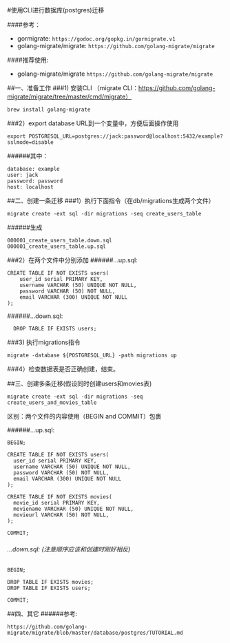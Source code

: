 #使用CLI进行数据库(postgres)迁移

####参考：
  * gormigrate: `https://godoc.org/gopkg.in/gormigrate.v1`
  * golang-migrate/migrate: `https://github.com/golang-migrate/migrate`

####推荐使用: 
  * golang-migrate/migrate `https://github.com/golang-migrate/migrate`


##一、准备工作
###1) 安装CLI
（migrate CLI：https://github.com/golang-migrate/migrate/tree/master/cmd/migrate）

  ```
  brew install golang-migrate
  ```

###2）export database URL到一个变量中，方便后面操作使用
  ```
  export POSTGRESQL_URL=postgres://jack:password@localhost:5432/example?sslmode=disable
  ```

  ######其中：
  ```
  database: example
  user: jack
  password: password
  host: localhost
  ```

##二、创建一条迁移
###1）执行下面指令（在db/migrations生成两个文件）
  ```
  migrate create -ext sql -dir migrations -seq create_users_table
  ```

  ######生成
  ```
  000001_create_users_table.down.sql
  000001_create_users_table.up.sql
  ```
###2）在两个文件中分别添加
  ######...up.sql:
  ```
  CREATE TABLE IF NOT EXISTS users(
      user_id serial PRIMARY KEY,
      username VARCHAR (50) UNIQUE NOT NULL,
      password VARCHAR (50) NOT NULL,
      email VARCHAR (300) UNIQUE NOT NULL
  );
  ```

  ######...down.sql:
  ```
    DROP TABLE IF EXISTS users;
  ```

###3) 执行migrations指令
  ```
  migrate -database ${POSTGRESQL_URL} -path migrations up
  ```

###4）检查数据表是否正确创建，结束。


##三、创建多条迁移(假设同时创建users和movies表)
  ```
  migrate create -ext sql -dir migrations -seq create_users_and_movies_table
  ```
  
  区别：两个文件的内容使用（BEGIN and COMMIT）包裹
 
  ######...up.sql:
  ```
  BEGIN;

  CREATE TABLE IF NOT EXISTS users(
    user_id serial PRIMARY KEY,
    username VARCHAR (50) UNIQUE NOT NULL,
    password VARCHAR (50) NOT NULL,
    email VARCHAR (300) UNIQUE NOT NULL
  );

  CREATE TABLE IF NOT EXISTS movies(
    movie_id serial PRIMARY KEY,
    moviename VARCHAR (50) UNIQUE NOT NULL,
    movieurl VARCHAR (50) NOT NULL,
  );

  COMMIT;
  ```

  ###### ...down.sql: (注意顺序应该和创建时刚好相反)
  ```  
  BEGIN;

  DROP TABLE IF EXISTS movies;
  DROP TABLE IF EXISTS users;

  COMMIT;
  ```
##四、其它
  ######参考: 
  ```
  https://github.com/golang-migrate/migrate/blob/master/database/postgres/TUTORIAL.md
  ```